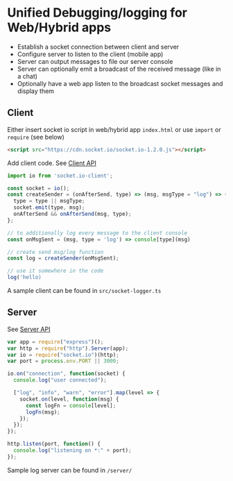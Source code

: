 # Unified Debugging/logging for Web/Hybrid apps

- Establish a socket connection between client and server
- Configure server to listen to the client (mobile app)
- Server can output messages to file our server console
- Server can optionally emit a broadcast of the received message (like in a chat)
- Optionally have a web app listen to the broadcast socket messages and display them

## Client

Either insert socket io script in web/hybrid app `index.html` or use `import` or `require` (see below)

```html
<script src="https://cdn.socket.io/socket.io-1.2.0.js"></script>
```

Add client code. See [Client API](https://socket.io/docs/client-api/)

```js
import io from 'socket.io-client';

const socket = io();
const createSender = (onAfterSend, type) => (msg, msgType = "log") => {
  type = type || msgType;
  socket.emit(type, msg);
  onAfterSend && onAfterSend(msg, type);
};

// to additionally log every message to the client console
const onMsgSent = (msg, type = 'log') => console[type](msg)

// create send msg/log function
const log = createSender(onMsgSent);

// use it somewhere in the code
log('hello)
```

A sample client can be found in `src/socket-logger.ts`

## Server

See [Server API](https://socket.io/docs/server-api/)

```js
var app = require("express")();
var http = require("http").Server(app);
var io = require("socket.io")(http);
var port = process.env.PORT || 3000;

io.on("connection", function(socket) {
  console.log("user connected");

  ["log", "info", "warn", "error"].map(level => {
    socket.on(level, function(msg) {
      const logFn = console[level];
      logFn(msg);
    });
  });
});

http.listen(port, function() {
  console.log("listening on *:" + port);
});
```

Sample log server can be found in `/server/`
